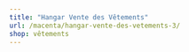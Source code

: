 ```yaml
---
title: "Hangar Vente des Vêtements"
url: /macenta/hangar-vente-des-vetements-3/
shop: vêtements
---
```


